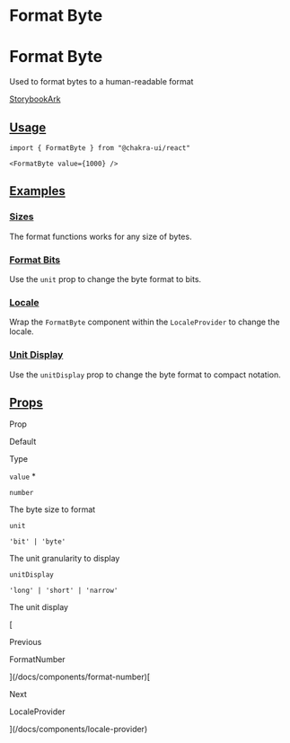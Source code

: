 # Format Byte

Format Byte
===========

Used to format bytes to a human-readable format

[Storybook](https://storybook.chakra-ui.com/?path=/story/components-format-byte--basic)[Ark](https://ark-ui.com/react/docs/utilities/format-byte)

[Usage](#usage)
---------------

```
import { FormatByte } from "@chakra-ui/react"
```

```
<FormatByte value={1000} />
```

[Examples](#examples)
---------------------

### [Sizes](#sizes)

The format functions works for any size of bytes.

### [Format Bits](#format-bits)

Use the `unit` prop to change the byte format to bits.

### [Locale](#locale)

Wrap the `FormatByte` component within the `LocaleProvider` to change the locale.

### [Unit Display](#unit-display)

Use the `unitDisplay` prop to change the byte format to compact notation.

[Props](#props)
---------------

Prop

Default

Type

`value` \*

`number`

The byte size to format

`unit`

`'bit' | 'byte'`

The unit granularity to display

`unitDisplay`

`'long' | 'short' | 'narrow'`

The unit display

[

Previous

FormatNumber



](/docs/components/format-number)[

Next

LocaleProvider



](/docs/components/locale-provider)